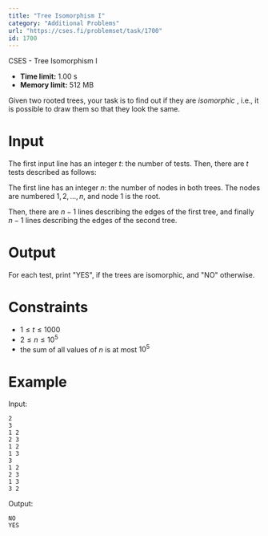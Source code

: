 ```yaml
---
title: "Tree Isomorphism I"
category: "Additional Problems"
url: "https://cses.fi/problemset/task/1700"
id: 1700
---
```


CSES - Tree Isomorphism I

  * **Time limit:** 1.00 s
  * **Memory limit:** 512 MB

Given two rooted trees, your task is to find out if they are _isomorphic_ ,
i.e., it is possible to draw them so that they look the same.

# Input

The first input line has an integer $t$: the number of tests. Then, there are
$t$ tests described as follows:

The first line has an integer $n$: the number of nodes in both trees. The
nodes are numbered $1,2,\dots,n$, and node $1$ is the root.

Then, there are $n-1$ lines describing the edges of the first tree, and
finally $n-1$ lines describing the edges of the second tree.

# Output

For each test, print "YES", if the trees are isomorphic, and "NO" otherwise.

# Constraints

  * $1 \le t \le 1000$
  * $2 \le n \le 10^5$
  * the sum of all values of $n$ is at most $10^5$

# Example

Input:

    
    
    2
    3
    1 2
    2 3
    1 2
    1 3
    3
    1 2
    2 3
    1 3
    3 2
    

Output:

    
    
    NO
    YES
    

